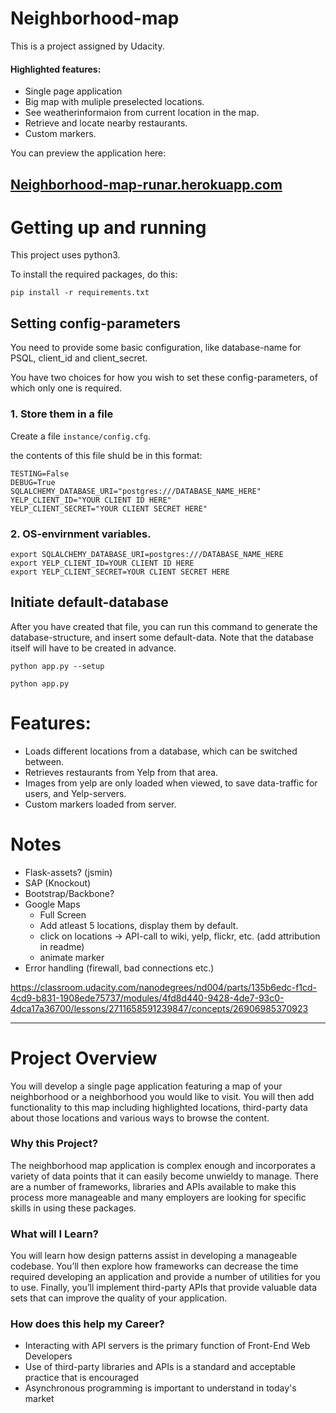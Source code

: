 # Neighborhood-map

This is a project assigned by Udacity.

#### Highlighted features:
- Single page application
- Big map with muliple preselected locations.
- See weatherinformaion from current location in the map.
- Retrieve and locate nearby restaurants.
- Custom markers.

You can preview the application here:

<h2 style="color: #1d2a61">
<a href="https://neighborhood-map-runar.herokuapp.com/">Neighborhood-map-runar.herokuapp.com</a>
</h2>

# Getting up and running

This project uses python3.

To install the required packages, do this:
```
pip install -r requirements.txt
```
## Setting config-parameters

You need to provide some basic configuration, like database-name for PSQL, client_id and client_secret.

You have two choices for how you wish to set these config-parameters, of which only one is required.

### 1. Store them in a file
Create a file `instance/config.cfg`.

the contents of this file shuld be in this format:
```
TESTING=False
DEBUG=True
SQLALCHEMY_DATABASE_URI="postgres:///DATABASE_NAME_HERE"
YELP_CLIENT_ID="YOUR CLIENT ID HERE"
YELP_CLIENT_SECRET="YOUR CLIENT SECRET HERE"
```

### 2. OS-envirnment variables.
```
export SQLALCHEMY_DATABASE_URI=postgres:///DATABASE_NAME_HERE
export YELP_CLIENT_ID=YOUR CLIENT ID HERE
export YELP_CLIENT_SECRET=YOUR CLIENT SECRET HERE
```

## Initiate default-database

After you have created that file, you can run this command to generate the  database-structure, and insert some default-data. Note that the database itself will have to be created in advance.
```
python app.py --setup
```

<!-- ## Running the app -->
```
python app.py
```

# Features:
- Loads different locations from a database, which can be switched between.
- Retrieves restaurants from Yelp from that area.
- Images from yelp are only loaded when viewed, to save data-traffic for users, and Yelp-servers.
- Custom markers loaded from server.

# Notes
- Flask-assets? (jsmin)
- SAP (Knockout)
- Bootstrap/Backbone?
- Google Maps
    - Full Screen
    - Add atleast 5 locations, display them by default.
    - click on locations -> API-call to wiki, yelp, flickr, etc. (add attribution in readme)
    - animate marker
- Error handling (firewall, bad connections etc.)

https://classroom.udacity.com/nanodegrees/nd004/parts/135b6edc-f1cd-4cd9-b831-1908ede75737/modules/4fd8d440-9428-4de7-93c0-4dca17a36700/lessons/2711658591239847/concepts/26906985370923

---


# Project Overview
You will develop a single page application featuring a map of your neighborhood or a neighborhood you would like to visit. You will then add functionality to this map including highlighted locations, third-party data about those locations and various ways to browse the content.

### Why this Project?
The neighborhood map application is complex enough and incorporates a variety of data points that it can easily become unwieldy to manage. There are a number of frameworks, libraries and APIs available to make this process more manageable and many employers are looking for specific skills in using these packages.

### What will I Learn?
You will learn how design patterns assist in developing a manageable codebase. You’ll then explore how frameworks can decrease the time required developing an application and provide a number of utilities for you to use. Finally, you’ll implement third-party APIs that provide valuable data sets that can improve the quality of your application.

### How does this help my Career?
- Interacting with API servers is the primary function of Front-End Web Developers
- Use of third-party libraries and APIs is a standard and acceptable practice that is encouraged
- Asynchronous programming is important to understand in today's market
